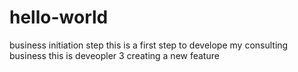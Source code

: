 # hello-world
business initiation step
this is a first step to develope my consulting business
this is deveopler 3 creating a new feature 
